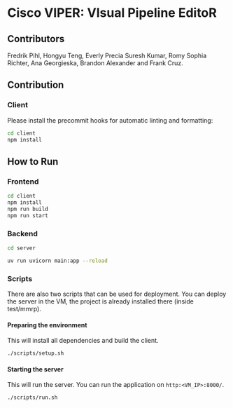 # Cisco VIPER: VIsual Pipeline EditoR

## Contributors

Fredrik Pihl, Hongyu Teng, Everly Precia Suresh Kumar, Romy Sophia Richter, Ana Georgieska, Brandon Alexander and Frank Cruz.

## Contribution

### Client

Please install the precommit hooks for automatic linting and formatting:

```bash
cd client
npm install
```

## How to Run

### Frontend

```sh
cd client
npm install
npm run build
npm run start
```

### Backend

```sh
cd server

uv run uvicorn main:app --reload
```

### Scripts

There are also two scripts that can be used for deployment. You can deploy the server in the VM, the project is already installed there (inside test/mmrp).

#### Preparing the environment
This will install all dependencies and build the client.

```sh
./scripts/setup.sh
```

#### Starting the server
This will run the server. You can run the application on `http:<VM_IP>:8000/`.

```sh
./scripts/run.sh
```
